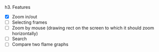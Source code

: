 h3. Features
- [x] Zoom in/out
- [ ] Selecting frames
- [ ] Zoom by mouse (drawing rect on the screen to which it should zoom horizontally)
- [ ] Search
- [ ] Compare two flame graphs
